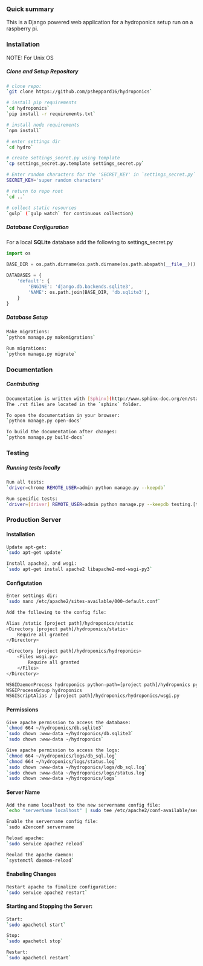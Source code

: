 ### Quick summary  ###

This is a Django powered web application for a hydroponics setup
run on a raspberry pi.

### Installation ###
NOTE: For Unix OS

##### Clone and Setup Repository
```sh
# clone repo:
`git clone https://github.com/psheppard16/hydroponics`

# install pip requirements
`cd hydroponics`
`pip install -r requirements.txt`

# install node requirements
`npm install`

# enter settings dir
`cd hydro`

# create settings_secret.py using template
`cp settings_secret.py.template settings_secret.py`

# Enter random characters for the 'SECRET_KEY' in `settings_secret.py`
SECRET_KEY='super random characters'

# return to repo root
`cd ..`

# collect static resources
`gulp` (`gulp watch` for continuous collection)
```

##### Database Configuration
For a local **SQLite** database add the following to settings_secret.py

```python
import os

BASE_DIR = os.path.dirname(os.path.dirname(os.path.abspath(__file__)))

DATABASES = {
    'default': {
        'ENGINE': 'django.db.backends.sqlite3',
        'NAME': os.path.join(BASE_DIR, 'db.sqlite3'),
    }
}
```

##### Database Setup
```sh
Make migrations: 
`python manage.py makemigrations`

Run migrations: 
`python manage.py migrate`
```

### Documentation

##### Contributing
```sh
Documentation is written with [Sphinx](http://www.sphinx-doc.org/en/stable/). 
The .rst files are located in the `sphinx` folder.

To open the documentation in your browser:
`python manage.py open-docs` 

To build the documentation after changes:
`python manage.py build-docs`
```

### Testing ###

##### Running tests locally
```sh
Run all tests:
`driver=chrome REMOTE_USER=admin python manage.py --keepdb`

Run specific tests: 
`driver=[driver] REMOTE_USER=admin python manage.py --keepdb testing.[test file].[test class].[test]`
```

### Production Server ###

#### Installation
```sh
Update apt-get:
`sudo apt-get update`

Install apache2, and wsgi:
`sudo apt-get install apache2 libapache2-mod-wsgi-py3`
```

#### Configutation
```sh
Enter settings dir:
`sudo nano /etc/apache2/sites-available/000-default.conf`

Add the following to the config file:

Alias /static [project path]/hydroponics/static
<Directory [project path]/hydroponics/static>
    Require all granted
</Directory>

<Directory [project path]/hydroponics/hydroponics>
    <Files wsgi.py>
        Require all granted
    </Files>
</Directory>

WSGIDaemonProcess hydroponics python-path=[project path]/hydroponics python-home=[project path]/hydroponics/hydroponicsenv
WSGIProcessGroup hydroponics
WSGIScriptAlias / [project path]/hydroponics/hydroponics/wsgi.py
```

#### Permissions
```sh
Give apache permission to access the database:
`chmod 664 ~/hydroponics/db.sqlite3`
`sudo chown :www-data ~/hydroponics/db.sqlite3`
`sudo chown :www-data ~/hydroponics`

Give apache permission to access the logs:
`chmod 664 ~/hydroponics/logs/db_sql.log`
`chmod 664 ~/hydroponics/logs/status.log`
`sudo chown :www-data ~/hydroponics/logs/db_sql.log`
`sudo chown :www-data ~/hydroponics/logs/status.log`
`sudo chown :www-data ~/hydroponics/logs`
```

#### Server Name
```sh
Add the name localhost to the new servername config file:
`echo "serverName localhost" | sudo tee /etc/apache2/conf-available/servername.conf

Enable the servername config file:
`sudo a2enconf servername

Reload apache:
`sudo service apache2 reload`

Reolad the apache daemon:
`systemctl daemon-reload`
```

#### Enabeling Changes
```sh
Restart apache to finalize configuration:
`sudo service apache2 restart`
```
    
#### Starting and Stopping the Server:
```sh
Start:
`sudo apachetcl start`

Stop:
`sudo apachetcl stop`

Restart:
`sudo apachetcl restart`
```